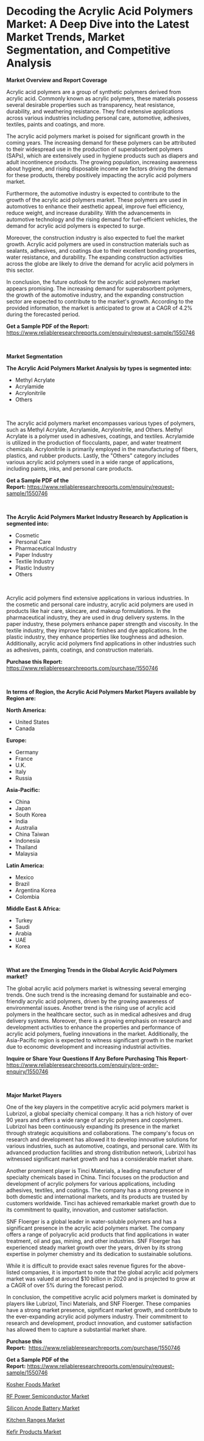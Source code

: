 <p><h1>Decoding the Acrylic Acid Polymers Market: A Deep Dive into the Latest Market Trends, Market Segmentation, and Competitive Analysis</h1></p><p><strong>Market Overview and Report Coverage</strong></p>
<p><p>Acrylic acid polymers are a group of synthetic polymers derived from acrylic acid. Commonly known as acrylic polymers, these materials possess several desirable properties such as transparency, heat resistance, durability, and weathering resistance. They find extensive applications across various industries including personal care, automotive, adhesives, textiles, paints and coatings, and more.</p><p>The acrylic acid polymers market is poised for significant growth in the coming years. The increasing demand for these polymers can be attributed to their widespread use in the production of superabsorbent polymers (SAPs), which are extensively used in hygiene products such as diapers and adult incontinence products. The growing population, increasing awareness about hygiene, and rising disposable income are factors driving the demand for these products, thereby positively impacting the acrylic acid polymers market.</p><p>Furthermore, the automotive industry is expected to contribute to the growth of the acrylic acid polymers market. These polymers are used in automotives to enhance their aesthetic appeal, improve fuel efficiency, reduce weight, and increase durability. With the advancements in automotive technology and the rising demand for fuel-efficient vehicles, the demand for acrylic acid polymers is expected to surge.</p><p>Moreover, the construction industry is also expected to fuel the market growth. Acrylic acid polymers are used in construction materials such as sealants, adhesives, and coatings due to their excellent bonding properties, water resistance, and durability. The expanding construction activities across the globe are likely to drive the demand for acrylic acid polymers in this sector.</p><p>In conclusion, the future outlook for the acrylic acid polymers market appears promising. The increasing demand for superabsorbent polymers, the growth of the automotive industry, and the expanding construction sector are expected to contribute to the market's growth. According to the provided information, the market is anticipated to grow at a CAGR of 4.2% during the forecasted period.</p></p>
<p><strong>Get a Sample PDF of the Report:</strong> <a href="https://www.reliableresearchreports.com/enquiry/request-sample/1550746">https://www.reliableresearchreports.com/enquiry/request-sample/1550746</a></p>
<p>&nbsp;</p>
<p><strong>Market Segmentation</strong></p>
<p><strong>The Acrylic Acid Polymers Market Analysis by types is segmented into:</strong></p>
<p><ul><li>Methyl Acrylate</li><li>Acrylamide</li><li>Acrylonitrile</li><li>Others</li></ul></p>
<p>&nbsp;</p>
<p><p>The acrylic acid polymers market encompasses various types of polymers, such as Methyl Acrylate, Acrylamide, Acrylonitrile, and Others. Methyl Acrylate is a polymer used in adhesives, coatings, and textiles. Acrylamide is utilized in the production of flocculants, paper, and water treatment chemicals. Acrylonitrile is primarily employed in the manufacturing of fibers, plastics, and rubber products. Lastly, the "Others" category includes various acrylic acid polymers used in a wide range of applications, including paints, inks, and personal care products.</p></p>
<p><strong>Get a Sample PDF of the Report:</strong>&nbsp;<a href="https://www.reliableresearchreports.com/enquiry/request-sample/1550746">https://www.reliableresearchreports.com/enquiry/request-sample/1550746</a></p>
<p>&nbsp;</p>
<p><strong>The Acrylic Acid Polymers Market Industry Research by Application is segmented into:</strong></p>
<p><ul><li>Cosmetic</li><li>Personal Care</li><li>Pharmaceutical Industry</li><li>Paper Industry</li><li>Textile Industry</li><li>Plastic Industry</li><li>Others</li></ul></p>
<p>&nbsp;</p>
<p><p>Acrylic acid polymers find extensive applications in various industries. In the cosmetic and personal care industry, acrylic acid polymers are used in products like hair care, skincare, and makeup formulations. In the pharmaceutical industry, they are used in drug delivery systems. In the paper industry, these polymers enhance paper strength and viscosity. In the textile industry, they improve fabric finishes and dye applications. In the plastic industry, they enhance properties like toughness and adhesion. Additionally, acrylic acid polymers find applications in other industries such as adhesives, paints, coatings, and construction materials.</p></p>
<p><strong>Purchase this Report:</strong>&nbsp; <a href="https://www.reliableresearchreports.com/purchase/1550746">https://www.reliableresearchreports.com/purchase/1550746</a></p>
<p>&nbsp;</p>
<p><strong>In terms of Region, the Acrylic Acid Polymers Market Players available by Region are:</strong></p>
<p>
    <p> <strong> North America: </strong>
        <ul>
            <li>United States</li>
            <li>Canada</li>
        </ul>
        </p> 
    <p> <strong> Europe: </strong>
        <ul>
            <li>Germany</li>
            <li>France</li>
            <li>U.K.</li>
            <li>Italy</li>
            <li>Russia</li>
        </ul>
        </p> 
    <p> <strong> Asia-Pacific: </strong>
        <ul>
            <li>China</li>
            <li>Japan</li>
            <li>South Korea</li>
            <li>India</li>
            <li>Australia</li>
            <li>China Taiwan</li>
            <li>Indonesia</li>
            <li>Thailand</li>
            <li>Malaysia</li>
        </ul>
        </p> 
    <p> <strong> Latin America: </strong>
        <ul>
            <li>Mexico</li>
            <li>Brazil</li>
            <li>Argentina Korea</li>
            <li>Colombia</li>
        </ul>
        </p> 
    <p> <strong> Middle East & Africa: </strong>
        <ul>
            <li>Turkey</li>
            <li>Saudi</li>
            <li>Arabia</li>
            <li>UAE</li>
            <li>Korea</li>
        </ul>
    </p>
    </p>
<p>&nbsp;</p>
<p><strong>What are the Emerging Trends in the Global Acrylic Acid Polymers market?</strong></p>
<p><p>The global acrylic acid polymers market is witnessing several emerging trends. One such trend is the increasing demand for sustainable and eco-friendly acrylic acid polymers, driven by the growing awareness of environmental issues. Another trend is the rising use of acrylic acid polymers in the healthcare sector, such as in medical adhesives and drug delivery systems. Moreover, there is a growing emphasis on research and development activities to enhance the properties and performance of acrylic acid polymers, fueling innovations in the market. Additionally, the Asia-Pacific region is expected to witness significant growth in the market due to economic development and increasing industrial activities.</p></p>
<p><strong>Inquire or Share Your Questions If Any Before Purchasing This Report</strong>- <a href="https://www.reliableresearchreports.com/enquiry/pre-order-enquiry/1550746">https://www.reliableresearchreports.com/enquiry/pre-order-enquiry/1550746</a></p>
<p>&nbsp;</p>
<p><strong>Major Market Players</strong></p>
<p><p>One of the key players in the competitive acrylic acid polymers market is Lubrizol, a global specialty chemical company. It has a rich history of over 90 years and offers a wide range of acrylic polymers and copolymers. Lubrizol has been continuously expanding its presence in the market through strategic acquisitions and collaborations. The company's focus on research and development has allowed it to develop innovative solutions for various industries, such as automotive, coatings, and personal care. With its advanced production facilities and strong distribution network, Lubrizol has witnessed significant market growth and has a considerable market share.</p><p>Another prominent player is Tinci Materials, a leading manufacturer of specialty chemicals based in China. Tinci focuses on the production and development of acrylic polymers for various applications, including adhesives, textiles, and coatings. The company has a strong presence in both domestic and international markets, and its products are trusted by customers worldwide. Tinci has achieved remarkable market growth due to its commitment to quality, innovation, and customer satisfaction. </p><p>SNF Floerger is a global leader in water-soluble polymers and has a significant presence in the acrylic acid polymers market. The company offers a range of polyacrylic acid products that find applications in water treatment, oil and gas, mining, and other industries. SNF Floerger has experienced steady market growth over the years, driven by its strong expertise in polymer chemistry and its dedication to sustainable solutions.</p><p>While it is difficult to provide exact sales revenue figures for the above-listed companies, it is important to note that the global acrylic acid polymers market was valued at around $10 billion in 2020 and is projected to grow at a CAGR of over 5% during the forecast period.</p><p>In conclusion, the competitive acrylic acid polymers market is dominated by players like Lubrizol, Tinci Materials, and SNF Floerger. These companies have a strong market presence, significant market growth, and contribute to the ever-expanding acrylic acid polymers industry. Their commitment to research and development, product innovation, and customer satisfaction has allowed them to capture a substantial market share.</p></p>
<p><strong>Purchase this Report:</strong>&nbsp;&nbsp;<a href="https://www.reliableresearchreports.com/purchase/1550746">https://www.reliableresearchreports.com/purchase/1550746</a></p>
<p></p>
<p><strong>Get a Sample PDF of the Report:</strong>&nbsp;<a href="https://www.reliableresearchreports.com/enquiry/request-sample/1550746">https://www.reliableresearchreports.com/enquiry/request-sample/1550746</a></p>
<p><p><a href="https://medium.com/@chazmonahan2023/analyzing-kosher-foods-market-global-industry-perspective-and-forecast-2023-to-2030-365ea4314436">Kosher Foods Market</a></p><p><a href="https://medium.com/@smithazim89098/rf-power-semiconductor-market-trends-and-market-analysis-forecasted-for-period-2023-2030-ea75221ca885">RF Power Semiconductor Market</a></p><p><a href="https://medium.com/@anndavis1924/silicon-anode-battery-market-trends-and-market-analysis-forecasted-for-period-2023-2030-5b6054ca95dc">Silicon Anode Battery Market</a></p><p><a href="https://medium.com/@rebeccabower1903/analyzing-kitchen-ranges-market-global-industry-perspective-and-forecast-2023-to-2030-cf920de0e105">Kitchen Ranges Market</a></p><p><a href="https://medium.com/@twilabailey2000/kefir-products-market-analysis-its-cagr-market-segmentation-and-global-industry-overview-2a3713d43928">Kefir Products Market</a></p></p>